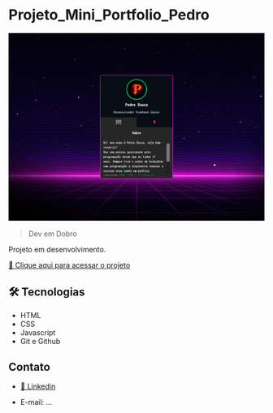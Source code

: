 # Projeto_Mini_Portfolio_Pedro

![preview](./.github/preview1.png)

>Dev em Dobro

Projeto em desenvolvimento.

[🔗 Clique aqui para acessar o projeto](https://pedrosouza09.github.io/Projeto_Mini_Portfolio_Pedro/)

## 🛠 Tecnologias

- HTML
- CSS
- Javascript
- Git e Github

## Contato

- [🔗 Linkedin](https://www.linkedin.com/in/fsouza-pedro/)

- E-mail: ...